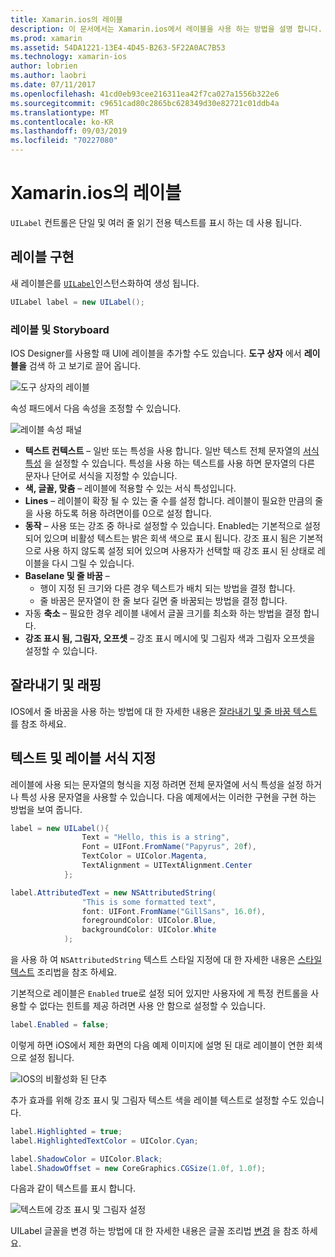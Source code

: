 ```yaml
---
title: Xamarin.ios의 레이블
description: 이 문서에서는 Xamarin.ios에서 레이블을 사용 하는 방법을 설명 합니다. IOS Designer를 사용 하 여 프로그래밍 방식으로 레이블을 만드는 방법을 설명 합니다.
ms.prod: xamarin
ms.assetid: 54DA1221-13E4-4D45-B263-5F22A0AC7B53
ms.technology: xamarin-ios
author: lobrien
ms.author: laobri
ms.date: 07/11/2017
ms.openlocfilehash: 41cd0eb93cee216311ea42f7ca027a1556b322e6
ms.sourcegitcommit: c9651cad80c2865bc628349d30e82721c01ddb4a
ms.translationtype: MT
ms.contentlocale: ko-KR
ms.lasthandoff: 09/03/2019
ms.locfileid: "70227080"
---
```

# <a name="labels-in-xamarinios"></a>Xamarin.ios의 레이블

`UILabel` 컨트롤은 단일 및 여러 줄 읽기 전용 텍스트를 표시 하는 데 사용 됩니다.

## <a name="implementing-a-label"></a>레이블 구현

새 레이블은를 [`UILabel`](xref:UIKit.UILabel)인스턴스화하여 생성 됩니다.

```csharp
UILabel label = new UILabel();
```

### <a name="labels-and-storyboards"></a>레이블 및 Storyboard

IOS Designer를 사용할 때 UI에 레이블을 추가할 수도 있습니다. **도구 상자** 에서 **레이블을** 검색 하 고 보기로 끌어 옵니다.

![도구 상자의 레이블](labels-images/image3.png)

속성 패드에서 다음 속성을 조정할 수 있습니다.

![레이블 속성 패널](labels-images/image2.png)

- **텍스트 컨텍스트** – 일반 또는 특성을 사용 합니다. 일반 텍스트 전체 문자열의 [서식 특성](#Formatting_Text_and_Label) 을 설정할 수 있습니다. 특성을 사용 하는 텍스트를 사용 하면 문자열의 다른 문자나 단어로 서식을 지정할 수 있습니다.
- **색, 글꼴, 맞춤** – 레이블에 적용할 수 있는 서식 특성입니다.
- **Lines** – 레이블이 확장 될 수 있는 줄 수를 설정 합니다. 레이블이 필요한 만큼의 줄을 사용 하도록 허용 하려면이를 0으로 설정 합니다.
- **동작** – 사용 또는 강조 중 하나로 설정할 수 있습니다. Enabled는 기본적으로 설정 되어 있으며 비활성 텍스트는 밝은 회색 색으로 표시 됩니다. 강조 표시 됨은 기본적으로 사용 하지 않도록 설정 되어 있으며 사용자가 선택할 때 강조 표시 된 상태로 레이블을 다시 그릴 수 있습니다.
- **Baselane 및 줄 바꿈** –
  - 행이 지정 된 크기와 다른 경우 텍스트가 배치 되는 방법을 결정 합니다.
  - 줄 바꿈은 문자열이 한 줄 보다 길면 줄 바꿈되는 방법을 결정 합니다.
- 자동 **축소** – 필요한 경우 레이블 내에서 글꼴 크기를 최소화 하는 방법을 결정 합니다.
- **강조 표시 됨, 그림자, 오프셋** – 강조 표시 메시에 및 그림자 색과 그림자 오프셋을 설정할 수 있습니다.

## <a name="truncating-and-wrapping"></a>잘라내기 및 래핑

IOS에서 줄 바꿈을 사용 하는 방법에 대 한 자세한 내용은 [잘라내기 및 줄 바꿈 텍스트](https://github.com/xamarin/recipes/tree/master/Recipes/ios/standard_controls/labels/uilabel-truncate-wrap-text) 를 참조 하세요.

<a name="Formatting_Text_and_Label"/>

## <a name="formatting-text-and-label"></a>텍스트 및 레이블 서식 지정

레이블에 사용 되는 문자열의 형식을 지정 하려면 전체 문자열에 서식 특성을 설정 하거나 특성 사용 문자열을 사용할 수 있습니다. 다음 예제에서는 이러한 구현을 구현 하는 방법을 보여 줍니다.

```csharp
label = new UILabel(){
                Text = "Hello, this is a string",
                Font = UIFont.FromName("Papyrus", 20f),
                TextColor = UIColor.Magenta,
                TextAlignment = UITextAlignment.Center
            };
```

```csharp
label.AttributedText = new NSAttributedString(
                "This is some formatted text",
                font: UIFont.FromName("GillSans", 16.0f),
                foregroundColor: UIColor.Blue,
                backgroundColor: UIColor.White
            );
```

을 사용 하 여 `NSAttributedString` 텍스트 스타일 지정에 대 한 자세한 내용은 [스타일 텍스트](https://github.com/xamarin/recipes/tree/master/Recipes/ios/standard_controls/text_field/style_text) 조리법을 참조 하세요.

기본적으로 레이블은 `Enabled` true로 설정 되어 있지만 사용자에 게 특정 컨트롤을 사용할 수 없다는 힌트를 제공 하려면 사용 안 함으로 설정할 수 있습니다.

```csharp
label.Enabled = false;
```

이렇게 하면 iOS에서 제한 화면의 다음 예제 이미지에 설명 된 대로 레이블이 연한 회색으로 설정 됩니다.

![IOS의 비활성화 된 단추](labels-images/image1.png)

추가 효과를 위해 강조 표시 및 그림자 텍스트 색을 레이블 텍스트로 설정할 수도 있습니다.

```csharp
label.Highlighted = true;
label.HighlightedTextColor = UIColor.Cyan;

label.ShadowColor = UIColor.Black;
label.ShadowOffset = new CoreGraphics.CGSize(1.0f, 1.0f);
```

다음과 같이 텍스트를 표시 합니다.

![텍스트에 강조 표시 및 그림자 설정](labels-images/image4.png)

UILabel 글꼴을 변경 하는 방법에 대 한 자세한 내용은 글꼴 조리법 [변경](https://github.com/xamarin/recipes/tree/master/Recipes/ios/standard_controls/labels/change_the_font) 을 참조 하세요.





